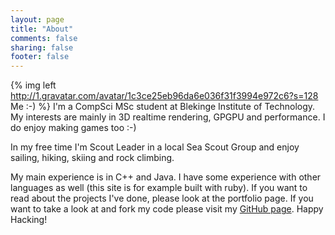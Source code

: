 ```yaml
---
layout: page
title: "About"
comments: false
sharing: false
footer: false
---
```

{% img left http://1.gravatar.com/avatar/1c3ce25eb96da6e036f31f3994e972c6?s=128 Me :-) %}
I'm a CompSci MSc student at Blekinge Institute of Technology. My interests are mainly in 3D realtime rendering, GPGPU and performance. I do enjoy making games too :-)

In my free time I'm Scout Leader in a local Sea Scout Group and enjoy sailing, hiking, skiing and rock climbing.

My main experience is in C++ and Java. I have some experience with other languages as well (this site is for example built with ruby). If you want to read about the projects I've done, please look at the portfolio page. If you want to take a look at and fork my code please visit my [GitHub page](https://github.com/MattiasLiljeson). Happy Hacking!